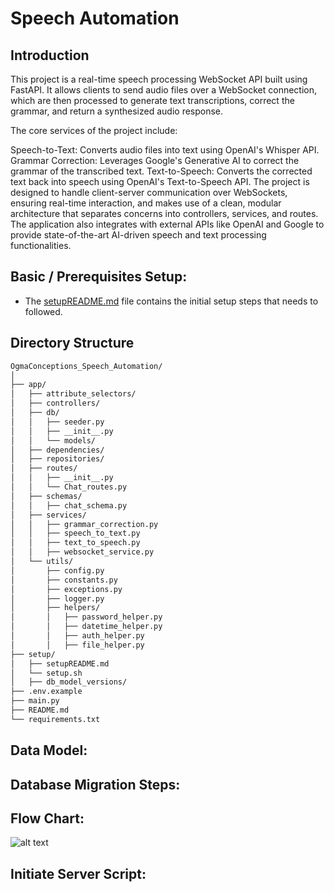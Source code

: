 # Speech Automation

## Introduction
This project is a real-time speech processing WebSocket API built using FastAPI. It allows clients to send audio files over a WebSocket connection, which are then processed to generate text transcriptions, correct the grammar, and return a synthesized audio response.

The core services of the project include:

Speech-to-Text: Converts audio files into text using OpenAI's Whisper API.
Grammar Correction: Leverages Google's Generative AI to correct the grammar of the transcribed text.
Text-to-Speech: Converts the corrected text back into speech using OpenAI's Text-to-Speech API.
The project is designed to handle client-server communication over WebSockets, ensuring real-time interaction, and makes use of a clean, modular architecture that separates concerns into controllers, services, and routes. The application also integrates with external APIs like OpenAI and Google to provide state-of-the-art AI-driven speech and text processing functionalities.


## Basic / Prerequisites Setup:
- The [setupREADME.md](./setup/setupREADME.md) file contains the initial setup steps that needs to followed.

## Directory Structure

```bash
OgmaConceptions_Speech_Automation/
│
├── app/
│   ├── attribute_selectors/        
│   ├── controllers/                
│   ├── db/                        
│   │   ├── seeder.py               
│   │   ├── __init__.py             
│   │   └── models/                 
│   ├── dependencies/               
│   ├── repositories/               
│   ├── routes/                     
│   │   ├── __init__.py           
│   │   └── Chat_routes.py                      
│   ├── schemas/
│   │   ├── chat_schema.py                     
│   ├── services/                   
│   │   ├── grammar_correction.py  
│   │   ├── speech_to_text.py      
│   │   ├── text_to_speech.py      
│   │   ├── websocket_service.py      
│   └── utils/                      
│       ├── config.py               
│       ├── constants.py           
│       ├── exceptions.py           
│       ├── logger.py               
│       ├── helpers/                
│       │   ├── password_helper.py  
│       │   ├── datetime_helper.py  
│       │   ├── auth_helper.py     
│       │   ├── file_helper.py      
├── setup/                          
│   ├── setupREADME.md              
│   └── setup.sh                    
│   ├── db_model_versions/          
├── .env.example                                    
├── main.py                         
├── README.md                       
└── requirements.txt                
```


## Data Model:


## Database Migration Steps:


## Flow Chart:

![alt text](image.png)

## Initiate Server Script:


